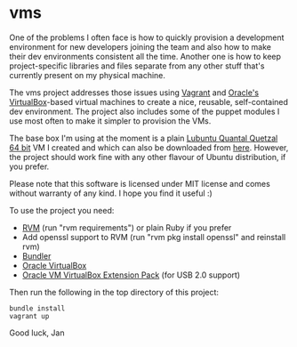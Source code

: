 vms
===

One of the problems I often face is how to quickly provision a development environment for new developers joining the team
and also how to make their dev environments consistent all the time. Another one is how to keep project-specific libraries
and files separate from any other stuff that's currently present on my physical machine.

The vms project addresses those issues using [Vagrant](http://www.vagrantup.com) and
[Oracle's VirtualBox](https://www.virtualbox.org/)-based virtual machines to create a nice, reusable,
self-contained dev environment. The project also includes some of the puppet modules I use most often
to make it simpler to provision the VMs.

The base box I'm using at the moment is a plain [Lubuntu Quantal Quetzal 64 bit](http://lubuntu.net/) VM
I created and which can also be downloaded from [here](http://dl.dropbox.com/u/19636958/vagrant-lubuntu-quantal-quetzal64.box).
However, the project should work fine with any other flavour of Ubuntu distribution, if you prefer.

Please note that this software is licensed under MIT license and comes without warranty of any kind. I hope you find
it useful :)

To use the project you need:
- [RVM](https://rvm.io/) (run "rvm requirements") or plain Ruby if you prefer
- Add openssl support to RVM (run "rvm pkg install openssl" and reinstall rvm)
- [Bundler](http://gembundler.com/) 
- [Oracle VirtualBox](https://www.virtualbox.org/)
- [Oracle VM VirtualBox Extension Pack](http://www.oracle.com/technetwork/server-storage/virtualbox/downloads/index.html#extpack) (for USB 2.0 support)

Then run the following in the top directory of this project:
```
bundle install
vagrant up
```

Good luck,
Jan
